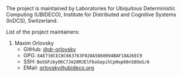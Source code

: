 The project is maintained by Laboratories for Ubiquitous Deterministic Computing (UBIDECO),
Institute for Distributed and Cognitive Systems (InDCS), Switzerland.

List of the project maintainers:

1. Maxim Orlovsky
   - GitHub: [@dr-orlovsky](https://github.com/dr-orlovsky)
   - GPG: `EAE730CEC0C663763F028A5860094BAF18A26EC9`
   - SSH: `BoSGFzbyOKC7Jm28MJElFboGepihCpHop60nS8OoG/A`
   - EMail: [orlovsky@ubideco.org](mailto:orlovsky@ubideco.org)
